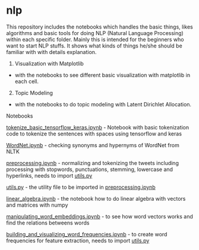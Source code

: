 # nlp

This repository includes the notebooks which handles the basic things, likes algorithms and basic tools for doing NLP (Natural Language Processing) within each specific folder.
Mainly this is intended for the beginners who want to start NLP stuffs. It shows what kinds of things he/she should be familiar with with details explanation.

1. Visualization with Matplotlib
  - with the notebooks to see different basic visualization with matplotlib in each cell.

2. Topic Modeling
  - with the notebooks to do topic modeling with Latent Dirichlet Allocation.
  
  
Notebooks

[tokenize_basic_tensorflow_keras.ipynb](tokenize_basic_tensorflow_keras.ipynb) - Notebook with basic tokenization code to tokenize the sentences with spaces using tensorflow and keras

[WordNet.ipynb](WordNet.ipynb) - checking synonyms and hypernyms of WordNet from NLTK

[preprocessing.ipynb](preprocessing.ipynb) - normalizing and tokenizing the tweets including processing with stopwords, punctuations, stemming, lowercase and hyperlinks, needs to import [utils.py](utils.py)

[utils.py](utils.py) - the utility file to be imported in [preprocessing.ipynb](preprocessing.ipynb)

[linear_algebra.ipynb](linear_algebra.ipynb) - the notebook how to do linear algebra with vectors and matrices with numpy

[manipulating_word_embeddings.ipynb](manipulating_word_embeddings.ipynb) - to see how word vectors works and find the relations betweens words

[building_and_visualizing_word_frequencies.ipynb](building_and_visualizing_word_frequencies.ipynb) -  to create word frequencies for feature extraction, needs to import [utils.py](utils.py)
